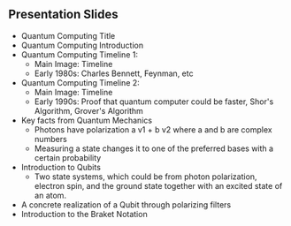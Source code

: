 ## Presentation Slides

* Quantum Computing Title
* Quantum Computing Introduction
* Quantum Computing Timeline 1: 
    * Main Image: Timeline
    * Early 1980s: Charles Bennett, Feynman, etc
* Quantum Computing Timeline 2:
    * Main Image: Timeline
    * Early 1990s: Proof that quantum computer could be faster, Shor's Algorithm, Grover's Algorithm
* Key facts from Quantum Mechanics
    * Photons have polarization a v1 + b v2 where a and b are complex numbers
    * Measuring a state changes it to one of the preferred bases with a certain probability
* Introduction to Qubits
    * Two state systems, which could be from photon polarization, electron spin, and the ground state together with an excited state of an atom.
* A concrete realization of a Qubit through polarizing filters
* Introduction to the Braket Notation
